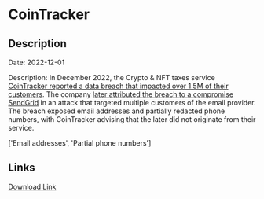# CoinTracker

## Description

Date: 2022-12-01

Description:
In December 2022, the Crypto & NFT taxes service <a href="https://www.databreaches.net/important-cointracker-security-update/" target="_blank" rel="noopener">CoinTracker reported a data breach that impacted over 1.5M of their customers</a>. The company <a href="https://www.cointracker.io/blog/sendgrid-data-breach" target="_blank" rel="noopener">later attributed the breach to a compromise SendGrid</a> in an attack that targeted multiple customers of the email provider. The breach exposed email addresses and partially redacted phone numbers, with CoinTracker advising that the later did not originate from their service.


['Email addresses', 'Partial phone numbers']

## Links

[Download Link](https://link-to.net/1229997/134.0265042258586/dynamic/?r=Y29pbnRyYWNrZXIuaW8=)